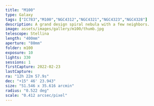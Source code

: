 ```yaml
---
title: "M100"
type: Galaxy
tags: ["IC783","M100","NGC4312","NGC4321","NGC4323","NGC4328"]
description: A grand design spiral nebula with a few neighbors.
image: assets/images/gallery/m100/thumb.jpg
telescope: Stellina
length: "400mm"
aperture: "80mm"
folder: m100
exposure: 10
lights: 330
sessions: 1
firstCapture: 2022-02-23 
lastCapture:
ra: "12h 22m 57.9s"
dec: "+15° 46' 23.943"
size: "51.546 x 35.616 arcmin"
radius: "0.522 deg"
scale: "0.412 arcsec/pixel"
---
```

